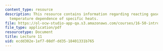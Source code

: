 ```yaml
---
content_type: resource
description: This resource contains information regarding reacting gases (continued);
  temperature dependence of specific heats.
file: https://ol-ocw-studio-app-qa.s3.amazonaws.com/courses/16-50-introduction-to-propulsion-systems-spring-2012/ecdd302e1ef708dfdd3518401331b765_MIT16_50S12_lec11.pdf
file_type: application/pdf
resourcetype: Document
title: Lecture 11
uid: ecdd302e-1ef7-08df-dd35-18401331b765
---
```

